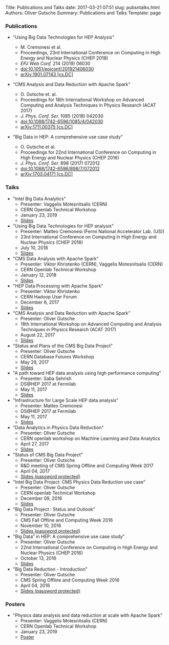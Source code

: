Title: Publications and Talks
date: 2017-03-21 07:51
slug: pubsntalks.html
Authors: Oliver Gutsche
Summary: Publications and Talks
Template: page

### Publications

* "Using Big Data Technologies for HEP Analysis"
    * M. Cremonesi et al.
    * Proceedings, 23rd International Conference on Computing in High Energy and Nuclear Physics (CHEP 2018)
    * *EPJ Web Conf.* 214 (2019) 06030
    * [doi:10.1051/epjconf/201921406030](https://doi.org/10.1051/epjconf/201921406030)
    * [arXiv:1901.07143 \[cs.DC\]](http://arxiv.org/abs/1901.07143)

 * "CMS Analysis and Data Reduction with Apache Spark"
    * O. Gutsche et. al.
    * Proceedings for 18th International Workshop on Advanced Computing and Analysis Techniques in Physics Research (ACAT 2017)
    * *J. Phys. Conf. Ser.* 1085 (2018) 042030
    * [doi:10.1088/1742-6596/1085/4/042030](https://doi.org/10.1088/1742-6596/1085/4/042030)
    * [arXiv:1711.00375 \[cs.DC\]](http://arxiv.org/abs/1711.00375)

* "Big Data in HEP: A comprehensive use case study"
  * O. Gutsche et al.
  * Proceedings for 22nd International Conference on Computing in High Energy and Nuclear Physics (CHEP 2016)
  * *J. Phys. Conf. Ser.* 898 (2017) 072012
  * [doi:10.1088/1742-6596/898/7/072012](https://doi.org/10.1088/1742-6596/898/7/072012)
  * [arXiv:1703.04171 \[cs.DC\]](http://arxiv.org/abs/1703.04171)

### Talks

* "Intel Big Data Analytics"
    * Presenter: Vaggelis Motesnitsalis (CERN)
    * CERN Openlab Technical Workshop
    * January 23, 2019
    * [Slides](https://indico.cern.ch/event/755842/contributions/3242696/attachments/1783408/2902461/Intel_Big_Data_Analytics_-_CERN_openlab_Technical_Workshop.pdf)
* "Using Big Data Technologies for HEP analysis"
    * Presenter: Matteo Cremonesi (Fermi National Accelerator Lab. (US))
    * 23rd International Conference on Computing in High Energy and Nuclear Physics (CHEP 2018)
    * July 10, 2018
    * [Slides](https://indico.cern.ch/event/587955/contributions/2937521/attachments/1684310/2707721/chep_bigdata.pdf)
* "CMS Data Analysis with Apache Spark"
    * Presenter: Viktor Khristenko (CERN), Vaggelis Motesnitsalis (CERN)
    * CERN Openlab Technical Workshop
    * January 12, 2018
    * [Slides](https://indico.cern.ch/event/669648/contributions/2802522/attachments/1581800/2499849/cernopenlab_technical_workshop_12012018.pdf)
* "HEP Data Processing with Apache Spark"
    * Presenter: Viktor Khristenko
    * CERN Hadoop User Forum
    * December 6, 2017
    * [Slides](https://indico.cern.ch/event/678628/)
* "CMS Analysis and Data Reduction with Apache Spark"
    * Presenter: Oliver Gutsche
    * 18th International Workshop on Advanced Computing and Analysis Techniques in Physics Research (ACAT 2017)
    * August 22, 2017
    * [Slides](https://indico.cern.ch/event/567550/contributions/2629602/attachments/1511348/2357033/170822_-_ACAT2017_-_Gutsche_-_CMS_Analysis_and_Data_Reduction_with_Apache_Spark.pdf)
* "Status and Plans of the CMS Big Data Project"
    * Presenter: Oliver Gutsche
    * CERN Database Futures Workshop
    * May 29, 2017
    * [Slides](https://indico.cern.ch/event/615499/contributions/2595656/attachments/1466741/2267840/170529_-_Status_and_Plans_of_the_CMS_Big_Data_Project.pdf)
* "A path toward HEP data analysis using high performance computing"
    * Presenter: Saba Sehrish
    * DS@HEP 2017 at Fermilab
    * May 11, 2017
    * [Slides](https://indico.fnal.gov/getFile.py/access?contribId=39&sessionId=1&resId=0&materialId=slides&confId=13497)
* "Infrastructure for Large Scale HEP data analysis"
    * Presenter: Matteo Cremonesi
    * DS@HEP 2017 at Fermilab
    * May 11, 2017
    * [Slides](https://indico.fnal.gov/getFile.py/access?contribId=38&sessionId=1&resId=0&materialId=slides&confId=13497)
* "Data Analytics in Physics Data Reduction"
    * Presenter: Oliver Gutsche
    * CERN openlab workshop on Machine Learning and Data Analytics
    * April 27, 2017
    * [Slides](https://indico.cern.ch/event/627852/contributions/2548016/attachments/1450704/2236815/170427_-_Data_Analytics_-_Physics_Data_Reduction.pdf)
* "Status of CMS Big Data Project"
    * Presenter: Oliver Gutsche
    * R&D meeting of CMS Spring Offline and Computing Week 2017
    * April 04, 2017
    * [Slides (password protected)](https://indico.cern.ch/event/627874/contributions/2535877/attachments/1439405/2215231/170404_-_Status_of_CMS_Big_Data_Project.pdf)
* "Intel Big Data Project: CMS Physics Data Reduction use case"
    * Presenter: Oliver Gutsche
    * CERN openlab Technical Workshop
    * December 09, 2016
    * [Slides](https://indico.cern.ch/event/575212/contributions/2361379/attachments/1385967/2109083/161209_-_Gutsche_-_CMS_Physics_Data_Reduction.pdf)
* "Big Data Project : Status and Outlook"
    * Presenter: Oliver Gutsche
    * CMS Fall Offline and Computing Week 2016
    * November 10, 2016
    * [Slides (password protected)](https://indico.cern.ch/event/581102/contributions/2366155/attachments/1369251/2075825/161110_-_Big_Data.pdf)
* "Big Data” in HEP: A comprehensive use case study"
    * Presenter: Oliver Gutsche
    * 22nd International Conference on Computing in High Energy and Nuclear Physics (CHEP 2016)
    * October 13, 2016
    * [Slides](https://indico.cern.ch/event/505613/contributions/2228345/attachments/1347701/2045001/Oral-360.pdf)
* "Big Data Reduction - Introduction"
    * Presenter: Oliver Gutsche
    * CMS Spring Offline and Computing Week 2016
    * April 04, 2016
    * [Slides (password protected)](https://indico.cern.ch/event/467381/contributions/1974871/attachments/1254703/1851720/160407_-_CMS_and_Big_Data.pdf)

### Posters

* "Physics data analysis and data reduction at scale with Apache Spark"
    * Presenter: Vaggelis Motesnitsalis (CERN)
    * CERN Openlab Technical Workshop
    * January 23, 2019
    * [Poster](https://indico.cern.ch/event/755842/contributions/3293916/attachments/1784929/2905633/Poster_-_Physics_Data_Analysis_and_Data_Reduction_with_Apache_Spark.pdf)
